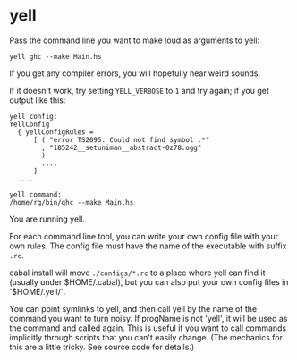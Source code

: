 yell
====

Pass the command line you want to make loud as arguments to yell:

    yell ghc --make Main.hs

If you get any compiler errors, you will hopefully hear weird sounds.

If it doesn't work, try setting `YELL_VERBOSE` to `1` and try again;
if you get output like this:

    yell config:
    YellConfig
      { yellConfigRules =
          [ ( "error TS2095: Could not find symbol .*"
            , "185242__setuniman__abstract-0z78.ogg"
            )
            ....
          ]
      ....

    yell command:
    /home/rg/bin/ghc --make Main.hs

You are running yell.

For each command line tool, you can write your own config file with
your own rules.  The config file must have the name of the executable
with suffix `.rc`.

cabal install will move `./configs/*.rc` to a place where yell can
find it (usually under $HOME/.cabal), but you can also put your own
config files in `$HOME/.yell/`.

You can point symlinks to yell, and then call yell by the name of the
command you want to turn noisy.  If progName is not 'yell', it will be
used as the command and called again.  This is useful if you want to
call commands implicitly through scripts that you can't easily change.
(The mechanics for this are a little tricky.  See source code for
details.)
